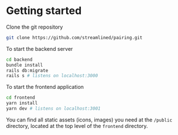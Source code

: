 # Getting started

Clone the git repository

```bash
git clone https://github.com/streamlined/pairing.git
```

To start the backend server

```bash
cd backend
bundle install
rails db:migrate
rails s # listens on localhost:3000
```

To start the frontend application

```bash
cd frontend
yarn install
yarn dev # listens on localhost:3001
```

You can find all static assets (icons, images) you need at the `/public` directory, located at the top level of the `frontend` directory.
